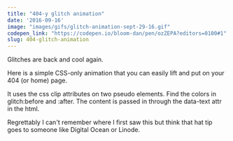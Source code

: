 ```yaml
---
title: "404-y glitch animation"
date: '2016-09-16'
image: "images/gifs/glitch-animation-sept-29-16.gif"
codepen_link: "https://codepen.io/bloom-dan/pen/ozZEPA?editors=0100#1"
slug: 404-glitch-animation
---
```


Glitches are back and cool again.

Here is a simple CSS-only animation that you can easily lift and put on your 404 (or home) page.

It uses the css clip attributes on two pseudo elements. Find the colors in glitch:before and :after. The content is passed in through the data-text attr in the html.

Regrettably I can't remember where I first saw this but think that hat tip goes to someone like Digital Ocean or Linode.

